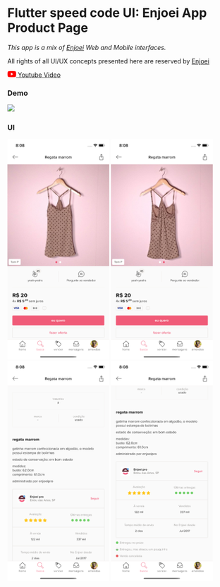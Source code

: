 # Flutter speed code UI: Enjoei App Product Page

_This app is a mix of [Enjoei](https://www.enjoei.com.br/) Web and Mobile interfaces._

All rights of all UI/UX concepts presented here are reserved by [Enjoei](https://www.enjoei.com.br/)

 <a href="https://github.com/amendoa/enjoei_product_flutter_speedcode"> 
 <img height="14" src="art/images/yt.png"/> Youtube Video</a>

### Demo

<p> 
    <img height="500" src="art/images/gif0.gif">
</p>

### UI

<p> 
    <img height="500" src="art/images/print0.png">
    <img height="500" src="art/images/print1.png">
    <img height="500" src="art/images/print2.png">
    <img height="500" src="art/images/print3.png">
</p>
